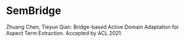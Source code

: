 # SemBridge
Zhuang Chen, Tieyun Qian: Bridge-based Active Domain Adaptation for Aspect Term Extraction. Accepted by ACL 2021.
